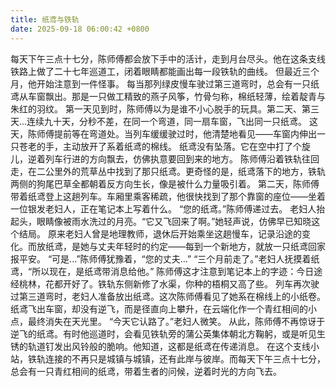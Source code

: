 ```yaml
---
title: 纸鸢与铁轨
date: 2025-09-18 06:00:42 +0800
---
```


每天下午三点十七分，陈师傅都会放下手中的活计，走到月台尽头。他在这条支线铁路上做了二十七年巡道工，闭着眼睛都能画出每一段铁轨的曲线。
但最近三个月，他开始注意到一件怪事。
每当那列绿皮慢车驶过第三道弯时，总会有一只纸鸢从车窗飘出。那是一只做工精致的燕子风筝，竹骨匀称，棉纸轻薄，绘着靛青与朱红的羽纹。
第一天见到时，陈师傅以为是谁不小心脱手的玩具。第二天、第三天...连续九十天，分秒不差，在同一个弯道，同一扇车窗，飞出同一只纸鸢。
这天，陈师傅提前等在弯道处。当列车缓缓驶过时，他清楚地看见——车窗内伸出一只苍老的手，主动放开了系着纸鸢的棉线。
纸鸢没有坠落。它在空中打了个旋儿，逆着列车行进的方向飘去，仿佛执意要回到来的地方。
陈师傅沿着铁轨往回走，在二公里外的荒草丛中找到了那只纸鸢。更奇怪的是，纸鸢落下的地方，铁轨两侧的狗尾巴草全都朝着反方向生长，像是被什么力量吸引着。
第二天，陈师傅带着纸鸢登上这趟列车。车厢里乘客稀疏，他很快找到了那个靠窗的座位——坐着一位银发老妇人，正在笔记本上写着什么。
“您的纸鸢。”陈师傅递过去。
老妇人抬起头，眼睛像被雨水洗过的月亮。“它又飞回来了啊。”她轻声说，仿佛早已知晓这个结局。
原来老妇人曾是地理教师，退休后开始乘坐这趟慢车，记录沿途的变化。而放纸鸢，是她与丈夫年轻时的约定——每到一个新地方，就放一只纸鸢回家报平安。
“可是...”陈师傅犹豫着，“您的丈夫...”
“三个月前走了。”老妇人抚摸着纸鸢，“所以现在，是纸鸢带消息给他。”
陈师傅这才注意到笔记本上的字迹：今日途经桃林，花都开好了。铁轨东侧新修了水渠，你种的梧桐又高了些。
列车再次驶过第三道弯时，老妇人准备放出纸鸢。这次陈师傅看见了她系在棉线上的小纸卷。
纸鸢飞出车窗，却没有逆飞，而是径直向上攀升，在云端化作一个青红相间的小点，最终消失在天光里。
“今天它认路了。”老妇人微笑。
从此，陈师傅不再惊讶于逆飞的纸鸢。有时他巡道时，会看见铁轨旁的蒲公英集体朝北方鞠躬，或是听见生锈的轨道钉发出风铃般的脆响。他知道，这都是纸鸢在传递消息。
在这个支线小站，铁轨连接的不再只是城镇与城镇，还有此岸与彼岸。而每天下午三点十七分，总会有一只青红相间的纸鸢，带着生者的问候，逆着时光的方向飞去。
